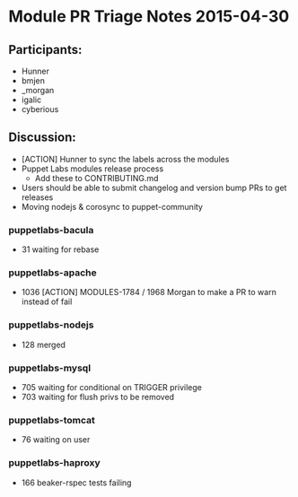 # Module PR Triage Notes 2015-04-30

## Participants:
* Hunner
* bmjen
* _morgan
* igalic
* cyberious

## Discussion:
* [ACTION] Hunner to sync the labels across the modules
* Puppet Labs modules release process
  * Add these to CONTRIBUTING.md
* Users should be able to submit changelog and version bump PRs to get releases
* Moving nodejs & corosync to puppet-community

### puppetlabs-bacula
* 31 waiting for rebase

### puppetlabs-apache
* 1036 [ACTION] MODULES-1784 / 1968 Morgan to make a PR to warn instead of fail

### puppetlabs-nodejs
* 128 merged

### puppetlabs-mysql
* 705 waiting for conditional on TRIGGER privilege
* 703 waiting for flush privs to be removed

### puppetlabs-tomcat
* 76 waiting on user

### puppetlabs-haproxy
* 166 beaker-rspec tests failing